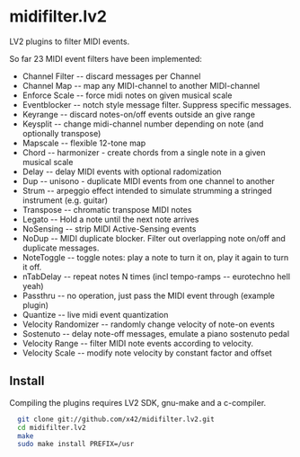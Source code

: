 midifilter.lv2
==============

LV2 plugins to filter MIDI events.

So far 23 MIDI event filters have been implemented:

*   Channel Filter -- discard messages per Channel
*   Channel Map -- map any MIDI-channel to another MIDI-channel
*   Enforce Scale -- force midi notes on given musical scale
*   Eventblocker -- notch style message filter. Suppress specific messages.
*   Keyrange -- discard notes-on/off events outside an give range
*   Keysplit -- change midi-channel number depending on note (and optionally transpose)
*   Mapscale -- flexible 12-tone map
*   Chord -- harmonizer - create chords from a single note in a given musical scale
*   Delay -- delay MIDI events with optional radomization
*   Dup -- unisono - duplicate MIDI events from one channel to another
*   Strum -- arpeggio effect intended to simulate strumming a stringed instrument (e.g. guitar)
*   Transpose -- chromatic transpose MIDI notes
*   Legato -- Hold a note until the next note arrives
*   NoSensing -- strip MIDI Active-Sensing events
*   NoDup -- MIDI duplicate blocker. Filter out overlapping note on/off and duplicate messages.
*   NoteToggle -- toggle notes: play a note to turn it on, play it again to turn it off.
*   nTabDelay -- repeat notes N times (incl tempo-ramps -- eurotechno hell yeah)
*   Passthru -- no operation, just pass the MIDI event through (example plugin)
*   Quantize -- live midi event quantization
*   Velocity Randomizer -- randomly change velocity of note-on events
*   Sostenuto -- delay note-off messages, emulate a piano sostenuto pedal
*   Velocity Range -- filter MIDI note events according to velocity.
*   Velocity Scale -- modify note velocity by constant factor and offset

Install
-------

Compiling the plugins requires LV2 SDK, gnu-make and a c-compiler.

```bash
  git clone git://github.com/x42/midifilter.lv2.git
  cd midifilter.lv2
  make
  sudo make install PREFIX=/usr
```
